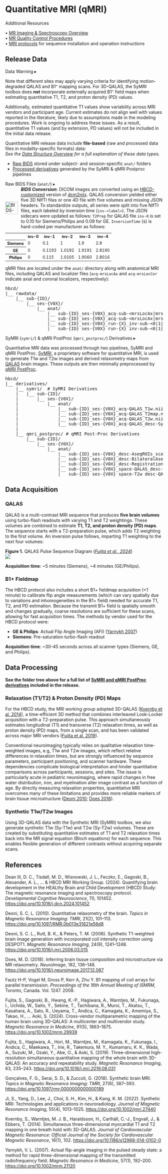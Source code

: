 # Quantitative MRI (qMRI)

<div class="notification-banner static-banner">
  <span class="emoji"><i class="fa-solid fa-circle-info"></i></span>
  <span class="text">
    Additional Resources
  </span>
</div>
<div class="notification-static-content">
<p> 
• <a href="..">MR Imaging & Spectroscopy Overview</a><br>
• <a href="../qc">MR Quality Control Procedures</a><br>
• <a href="../protocols">MRI protocols</a> for sequence installation and operation instructions
</p>
</div>

## Release Data

<div id="warning" class="warning-banner" onclick="toggleCollapse(this)">
    <span class="emoji"><i class="fas fa-exclamation-triangle"></i></span>
  <span class="text-with-link">
  <span class="text">Data Warning</i></span>
  <a class="anchor-link" href="#warning" title="Copy link">
  <i class="fa-solid fa-link"></i>
  </a>
  </span>
  <span class="arrow">▸</span>
</div>
<div class="warning-collapsible-content">
<p>Note that different sites may apply varying criteria for identifying motion-degraded QALAS and B1⁺ mapping scans. For 3D-QALAS, the SyMRI toolbox does <strong>not</strong> incorporate externally acquired B1⁺ field maps when estimating quantitative T1, T2, and proton density (PD) values.</p>
<p>Additionally, estimated quantitative T1 values show variability across MRI vendors and participant age. Current estimates do not align well with values reported in the literature, likely due to assumptions made in the modeling procedures. Work is ongoing to address these issues. As a result, quantitative T1 values (and by extension, PD values) will not be included in the initial data release.</p> 
</div>

Quantitative MRI release data include **file-based** (raw and processed data files in modality-specific formats) data:       
<i>See the <a href="../../../datacuration/overview" target="_blank">Data Structure Overview</a> for a full explanation of these data types.</i>

 - <i class="fa fa-hammer"></i> <a href="../../../datacuration/file-based-data/#raw-bids" target="_blank">Raw BIDS</a> stored under subject- and session-specific <code>anat/</code> folders      
 - <i class="fas fa-cog"></i> <a href="../../../datacuration/file-based-data/#processed-derivatives" target="_blank">Processed derivatives</a> generated by the SyMRI & qMRI Postproc pipelines

<div id="rawbids" class="table-banner" onclick="toggleCollapse(this)">
  <span class="emoji"><i class="fa fa-folder-tree"></i></span>
  <span class="text-with-link">
  <span class="text">Raw BIDS Files (<code>anat/</code>)</span>
  <a class="anchor-link" href="#rawbids" title="Copy link">
  <i class="fa-solid fa-link"></i>
  </a>
  </span>
  <span class="arrow">▸</span>
</div>
<div class="table-collapsible-content">
<div style="display: flex; align-items: center;">
  <img src="../../../images/BIDS-logo.png" style="width: 40px; margin-right: 10px;" alt="BIDS-logo">
  <p style="margin: 0;">
  <strong><i>BIDS Conversion</i></strong>: DICOM images are converted using an <a href="https://github.com/rordenlab/dcm2niix/tree/c5caaa9f858b704b61d3ff4a7989282922dd712e">HBCD-customized</a> version of <a href="https://github.com/rordenlab/dcm2niix">dcm2niix</a>. QALAS conversion yielded either five 3D NIfTI files or one 4D file with five volumes and missing JSON headers. To standardize outputs, all series were split into five NIfTI files, each labeled by inversion time (<code>inv-&lt;label&gt;</code>). The JSON sidecars were updated as follows: <code>T2Prep</code> for QALAS file <code>inv-0</code> is set to 0.10 for Siemens/Philips and 0.09  for GE. <code>InversionTime</code> (s) is hard-coded per manufacturer as follows:
  </p>
</div>
  <table class="compact-table-no-vertical-lines" style="width: 100%; border-collapse: collapse; font-size: 90%;">
    <tr>
      <th></th><th>inv-0</th><th>inv-1</th><th>inv-2</th><th>inv-3</th><th>inv-4</th>
    </tr>
    <tr><th>Siemens</th><td>0</td><td>0.1</td><td>1</td><td>1.9</td><td>2.8</td></tr>
    <tr><th>GE</th><td>0</td><td>0.1193</td><td>1.0192</td><td>1.9191</td><td>2.8190</td></tr>
    <tr><th>Philips</th><td>0</td><td>0.115</td><td>1.0105</td><td>1.9060</td><td>2.8016</td></tr>
  </table>
<p>qMRI files are located under the <code>anat/</code> directory along with anatomical MRI files, including QALAS and localizer files (<code>acq-mrsLocAx</code> and <code>acq-mrsLocCor</code> indicate axial and coronal localizers, respectively):</p>
<pre class="folder-tree">
hbcd/
|__ rawdata/ 
    |__ sub-<span class="label">{ID}</span>/
        |__ ses-<span class="label">{V0X}</span>/
            |__ anat/
                |__ sub-<span class="label">{ID}</span>_ses-<span class="label">{V0X}</span>_acq-sub-<span class="placeholder">&lt;mrsLocAx|mrsLocCor&gt;</span>_run-<span class="label">{X}</span>_T2w.nii.gz 
                |__ sub-<span class="label">{ID}</span>_ses-<span class="label">{V0X}</span>_acq-sub-<span class="placeholder">&lt;mrsLocAx|mrsLocCor&gt;</span>_run-<span class="label">{X}</span>_T2w.json
                |__ sub-<span class="label">{ID}</span>_ses-<span class="label">{V0X}</span>_run-<span class="label">{X}</span>_inv-sub-<span class="placeholder">&lt;0|1|2|3|4&gt;</span>_QALAS.nii.gz
                |__ sub-<span class="label">{ID}</span>_ses-<span class="label">{V0X}</span>_run-<span class="label">{X}</span>_inv-sub-<span class="placeholder">&lt;0|1|2|3|4&gt;</span>_QALAS.json
</pre>
</div>

<div id="derivatives" class="table-banner" onclick="toggleCollapse(this)">
  <span class="emoji"><i class="fa fa-folder-tree"></i></span>
  <span class="text-with-link">
<span class="text">SyMRI (<code>symri/</code>) & qMRI PostProc (<code>qmri_postproc/</code>) Derivatives</span>
  <a class="anchor-link" href="#derivatives" title="Copy link">
  <i class="fa-solid fa-link"></i>
  </a>
  </span>
  <span class="arrow">▸</span>
</div>
<div class="table-collapsible-content">
<p>Quantitative MRI data was processed through two pipelines, SyMRI and qMRI PostProc. <a href="https://syntheticmr.com/products/symri-neuro/">SyMRI</a>, a proprietary software for quantitative MRI, is used to generate T1w and T2w images and derived relaxometry maps from <a href="https://pubmed.ncbi.nlm.nih.gov/25526880/">QALAS</a> brain images. These outputs are then minimally preprocessed by <a href="https://hbcd-symri-postproc.readthedocs.io/en/latest/index.html">qMRI PostProc</a>.</p>
<pre class="folder-tree">
hbcd/
|__ derivatives/ 
    |__ symri/  <span class="hashtag"># SyMRI Derivatives</span>
    |   |__ sub-<span class="label">{ID}</span>/
    |       |__ ses-<span class="label">{V0X}</span>/
    |           |__ anat/
    |               |__ sub-<span class="label">{ID}</span>_ses-<span class="label">{V0X}</span>_acq-QALAS_T1w.nii.gz <span class="hashtag">(+JSON)</span>
    |               |__ sub-<span class="label">{ID}</span>_ses-<span class="label">{V0X}</span>_acq-QALAS_T2map.nii.gz <span class="hashtag">(+JSON)</span>
    |               |__ sub-<span class="label">{ID}</span>_ses-<span class="label">{V0X}</span>_acq-QALAS_T2w.nii.gz <span class="hashtag">(+JSON)</span>
    |               |__ sub-<span class="label">{ID}</span>_ses-<span class="label">{V0X}</span>_acq-QALAS_desc-SymriContainer.log
    | 
    |__ qmri_postproc/ <span class="hashtag"># qMRI Post-Proc Derivatives</span>
        |__ sub-<span class="label">{ID}</span>/
            |__ ses-<span class="label">{V0X}</span>/
                |__ anat/  
                    |__ sub-<span class="label">{ID}</span>_ses-<span class="label">{V0X}</span>_desc-AsegROIs_scalarstats.tsv <span class="hashtag">(+JSON)</span>
                    |__ sub-<span class="label">{ID}</span>_ses-<span class="label">{V0X}</span>_desc-BilateralAsegROIs_scalarstats.tsv <span class="hashtag">(+JSON)</span>
                    |__ sub-<span class="label">{ID}</span>_ses-<span class="label">{V0X}</span>_desc-RegistrationQCAid.png <span class="hashtag">(+JSON)</span>
                    |__ sub-<span class="label">{ID}</span>_ses-<span class="label">{V0X}</span>_space-QALAS_desc-aseg_dseg.nii.gz
                    |__ sub-<span class="label">{ID}</span>_ses-<span class="label">{V0X}</span>_space-T2w_desc-QALAS_T2map.nii.gz <span class="hashtag">(+JSON)</span>
</pre>
</div>

## Data Acquisition

### QALAS

QALAS is a multi-contrast MRI sequence that produces **five brain volumes** using turbo-flash readouts with varying T1 and T2 weightings. These volumes are combined to estimate **T1, T2, and proton density (PD) maps**. The sequence starts with a T2-preparation pulse, which adds T2 weighting to the first volume. An inversion pulse follows, imparting T1 weighting to the next four volumes:
<div style="flex: 1;">
  <p style="font-size: 1.0em; margin-top: 5px; margin-bottom: 0;">
    <b>Figure 1.</b> QALAS Pulse Sequence Diagram (<i><a href="https://onlinelibrary.wiley.com/doi/10.1002/mrm.29939">Fujita et al., 2024</a></i>)
  </p>
  <img src="../qalas_Fig1.png" style="max-width:90%; height:auto;">
</div>

**Acquisition time**: ~5 minutes (Siemens), ~4 minutes (GE/Philips).

### B1+ Fieldmap

The HBCD protocol also includes a short B1+ fieldmap acquisition (<1 minute) to calibrate flip angle measurements (which can vary spatially due to variations and inhomogeneities in the B1+ field) needed for accurate T1, T2, and PD estimation. Because the transmit B1+ field is spatially smooth and changes gradually, coarse resolutions are sufficient for these scans, allowing for fast acquisition times. The methods by vendor used for the HBCD protocol were:

 - **GE & Philips**: Actual Flip Angle Imaging (AFI) ([Yarnykh 2007](https://doi.org/10.1002/mrm.21120))
 - **Siemens**: Pre-saturation turbo-flash readout

**Acquisition time**: ~30–45 seconds across all scanner types (Siemens, GE, and Philips).

## Data Processing

**See the folder tree above for a full list of [SyMRI and qMRI PostProc derivatives](#derivatives) included in the release.**

### Relaxation (T1/T2) & Proton Density (PD) Maps 

For the HBCD study, the MRI working group adopted 3D-QALAS ([Kvernby et al. 2014](https://doi.org/10.1186/s12968-014-0102-0)), a time-efficient 3D method that combines interleaved Look-Locker acquisition with a T2-preparation pulse. This approach simultaneously estimates longitudinal (T1) and transverse (T2) relaxation times, as well as proton density (PD) maps, from a single scan, and has been validated across major MRI vendors ([Fujita et al. 2019](https://doi.org/10.1016/j.mri.2019.08.031)).

Conventional neuroimaging typically relies on qualitative relaxation time-weighted images, e.g, T1w and T2w images, which reflect relative differences in relaxation times, but are strongly influenced by sequence parameters, participant positioning, and scanner hardware. These dependencies complicate biological interpretation and hinder quantitative comparisons across participants, sessions, and sites. The issue is particularly acute in pediatric neuroimaging, where rapid changes in free water distribution, iron, and myelination alter image contrast as a function of age. By directly measuring relaxation properties, quantitative MRI overcomes many of these limitations and provides more reliable markers of brain tissue microstructure ([Deoni 2010](https://doi.org/10.1097/RMR.0b013e31821e56d8); [Does 2018](https://doi.org/10.1016/j.neuroimage.2017.12.087)).

### Synthetic T1w/T2w Images

Using 3D-QALAS data with the Synthetic MRI (SyMRI) toolbox, we also generate synthetic T1w (Sy-T1w) and T2w (Sy-T2w) volumes. These are created by substituting quantitative estimates of T1 and T2 relaxation times back into the MR signal equation (Bloch equations) for each sequence. This enables flexible generation of different contrasts without acquiring separate scans.

## References
<div class="references">
    <p>Dean III, D. C., Tisdall, M. D., Wisnowski, J. L., Feczko, E., Gagoski, B., Alexander, A. L., ... &amp; HBCD MRI Working Group. (2024). Quantifying brain development in the HEALthy Brain and Child Development (HBCD) Study: The magnetic resonance imaging and spectroscopy protocol. <em>Developmental Cognitive Neuroscience</em>, 70, 101452. <a href="https://doi.org/10.1016/j.dcn.2024.101452">https://doi.org/10.1016/j.dcn.2024.101452</a></p>

<p>Deoni, S. C. L. (2010). Quantitative relaxometry of the brain. <i>Topics in Magnetic Resonance Imaging: TMRI</i>, 21(2), 101–113. <a href="https://doi.org/10.1097/RMR.0b013e31821e56d8">https://doi.org/10.1097/RMR.0b013e31821e56d8</a></p>

<p>Deoni, S. C. L., Rutt, B. K., & Peters, T. M. (2006). Synthetic T1-weighted brain image generation with incorporated coil intensity correction using DESPOT1. <i>Magnetic Resonance Imaging</i>, 24(9), 1241–1248. <a href="https://doi.org/10.1016/j.mri.2006.03.015">https://doi.org/10.1016/j.mri.2006.03.015</a></p>

<p>Does, M. D. (2018). Inferring brain tissue composition and microstructure via MR relaxometry. <i>NeuroImage</i>, 182, 136–148. <a href="https://doi.org/10.1016/j.neuroimage.2017.12.087">https://doi.org/10.1016/j.neuroimage.2017.12.087</a></p>

<p>Fautz H-P, Vogel M, Gross P, Kerr A, Zhu Y. B1 mapping of coil arrays for parallel transmission. <i>Proceedings of the 16th Annual Meeting of ISMRM</i>, Toronto, Canada. Vol. 1247. 2008.</p>

<p>Fujita, S., Gagoski, B., Hwang, K.-P., Hagiwara, A., Warntjes, M., Fukunaga, I., Uchida, W., Saito, Y., Sekine, T., Tachibana, R., Muroi, T., Akatsu, T., Kasahara, A., Sato, R., Ueyama, T., Andica, C., Kamagata, K., Amemiya, S., Takao, H., … Aoki, S. (2024). Cross-vendor multiparametric mapping of the human brain using 3D-QALAS: A multicenter and multivendor study. <i>Magnetic Resonance in Medicine</i>, 91(5), 1863–1875. <a href="https://doi.org/10.1002/mrm.29939" target="_blank">https://doi.org/10.1002/mrm.29939</a></p>

<p>Fujita, S., Hagiwara, A., Hori, M., Warntjes, M., Kamagata, K., Fukunaga, I., Andica, C., Maekawa, T., Irie, R., Takemura, M. Y., Kumamaru, K. K., Wada, A., Suzuki, M., Ozaki, Y., Abe, O., &amp; Aoki, S. (2019). Three-dimensional high-resolution simultaneous quantitative mapping of the whole brain with 3D-QALAS: An accuracy and repeatability study. <i>Magnetic Resonance Imaging</i>, 63, 235–243. <a href="https://doi.org/10.1016/j.mri.2019.08.031">https://doi.org/10.1016/j.mri.2019.08.031</a></p>

<p>Gonçalves, F. G., Serai, S. D., & Zuccoli, G. (2018). Synthetic brain MRI. <i>Topics in Magnetic Resonance Imaging: TMRI</i>, 27(6), 387–393. <a href="https://doi.org/10.1097/rmr.0000000000000189">https://doi.org/10.1097/rmr.0000000000000189</a></p>

<p>Ji, S., Yang, D., Lee, J., Choi, S. H., Kim, H., & Kang, K. M. (2022). Synthetic MRI: Technologies and applications in neuroradiology. <i>Journal of Magnetic Resonance Imaging</i>, 55(4), 1013–1025. <a href="https://doi.org/10.1002/jmri.27440">https://doi.org/10.1002/jmri.27440</a></p>

<p>Kvernby, S., Warntjes, M. J. B., Haraldsson, H., Carlhäll, C.-J., Engvall, J., & Ebbers, T. (2014). Simultaneous three-dimensional myocardial T1 and T2 mapping in one breath hold with 3D-QALAS. <i>Journal of Cardiovascular Magnetic Resonance: Official Journal of the Society for Cardiovascular Magnetic Resonance</i>, 16(1), 102. <a href="https://doi.org/10.1186/s12968-014-0102-0" target="_blank">https://doi.org/10.1186/s12968-014-0102-0</a></p>

<p>Yarnykh, V. L. (2007). Actual flip-angle imaging in the pulsed steady state: a method for rapid three-dimensional mapping of the transmitted radiofrequency field. <i>Magnetic Resonance in Medicine</i>, 57(1), 192–200. <a href="https://doi.org/10.1002/mrm.21120" target="_blank">https://doi.org/10.1002/mrm.21120</a></p>
</div>
<br>